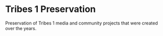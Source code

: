 # Tribes 1 Preservation
Preservation of Tribes 1 media and community projects that were created over the years.
